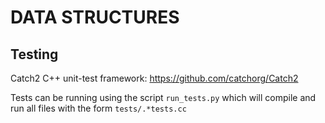 # DATA STRUCTURES

## Testing

Catch2 C++ unit-test framework: https://github.com/catchorg/Catch2

Tests can be running using the script `run_tests.py` which will compile 
and run all files with the form `tests/.*tests.cc`
